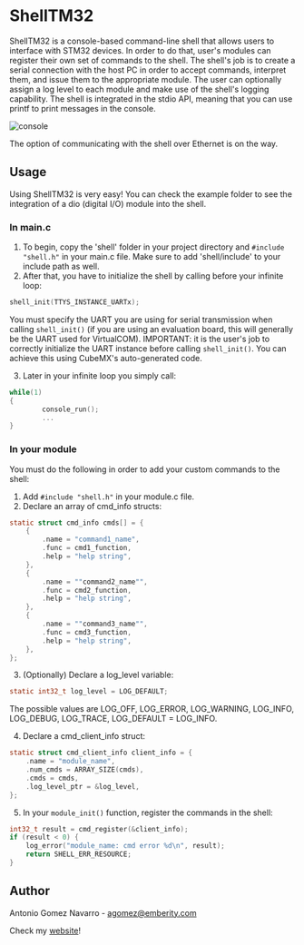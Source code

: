 # ShellTM32

ShellTM32 is a console-based command-line shell that allows users to interface with STM32 devices. In order to do that, user's modules can register their own set of commands to the shell. The shell's job is to create a serial connection with the host PC in order to accept commands, interpret them, and issue them to the appropriate module. The user can optionally assign a log level to each module and make use of the shell's logging capability. The shell is integrated in the stdio API, meaning that you can use printf to print messages in the console.

![console](https://user-images.githubusercontent.com/76229651/159970916-b0cc099a-019c-4ed7-b184-de59f812c1d2.png)

The option of communicating with the shell over Ethernet is on the way.


## Usage
Using ShellTM32 is very easy! You can check the example folder to see the integration of a dio (digital I/O) module into the shell.

### In main.c

1. To begin, copy the 'shell' folder in your project directory and `#include "shell.h"` in your main.c file. Make sure to add 'shell/include' to your include path as well.
2. After that, you have to initialize the shell by calling before your infinite loop:
```C
shell_init(TTYS_INSTANCE_UARTx);
```
You must specify the UART you are using for serial transmission when calling `shell_init()` (if you are using an evaluation board, this will generally be the UART used for VirtualCOM).
IMPORTANT: it is the user's job to correctly initialize the UART instance before calling `shell_init()`. You can achieve this using CubeMX's auto-generated code.

3. Later in your infinite loop you simply call:
```C
while(1)
{
        console_run();
        ...
}
```
### In your module
You must do the following in order to add your custom commands to the shell:
1. Add `#include "shell.h"` in your module.c file.
2. Declare an array of cmd_info structs:
```C
static struct cmd_info cmds[] = {
    {
        .name = "command1_name",
        .func = cmd1_function,
        .help = "help string",
    },
    {
        .name = ""command2_name"",
        .func = cmd2_function,
        .help = "help string",
    },
    {
        .name = ""command3_name"",
        .func = cmd3_function,
        .help = "help string",
    },
};
```
3. (Optionally) Declare a log_level variable:
```C
static int32_t log_level = LOG_DEFAULT;
```
The possible values are LOG_OFF, LOG_ERROR, LOG_WARNING, LOG_INFO, LOG_DEBUG, LOG_TRACE, LOG_DEFAULT = LOG_INFO.

4. Declare a cmd_client_info struct:
```C
static struct cmd_client_info client_info = {
    .name = "module_name",
    .num_cmds = ARRAY_SIZE(cmds),
    .cmds = cmds,
    .log_level_ptr = &log_level,
};
```

5. In your `module_init()` function, register the commands in the shell:
```C
int32_t result = cmd_register(&client_info);
if (result < 0) {
    log_error("module_name: cmd error %d\n", result);
    return SHELL_ERR_RESOURCE;
}
```

## Author
Antonio Gomez Navarro - agomez@emberity.com

Check my [website](www.emberity.com)!
